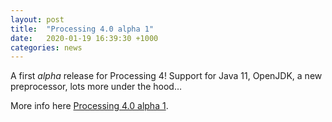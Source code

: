 ```yaml
---
layout: post
title:  "Processing 4.0 alpha 1"
date:   2020-01-19 16:39:30 +1000
categories: news
---
```


A first *alpha* release for Processing 4! 
Support for Java 11, OpenJDK, a new preprocessor, lots more under the hood…

More info here [Processing 4.0 alpha 1](https://github.com/processing/processing4/releases/tag/processing-1270-4.0a1).
